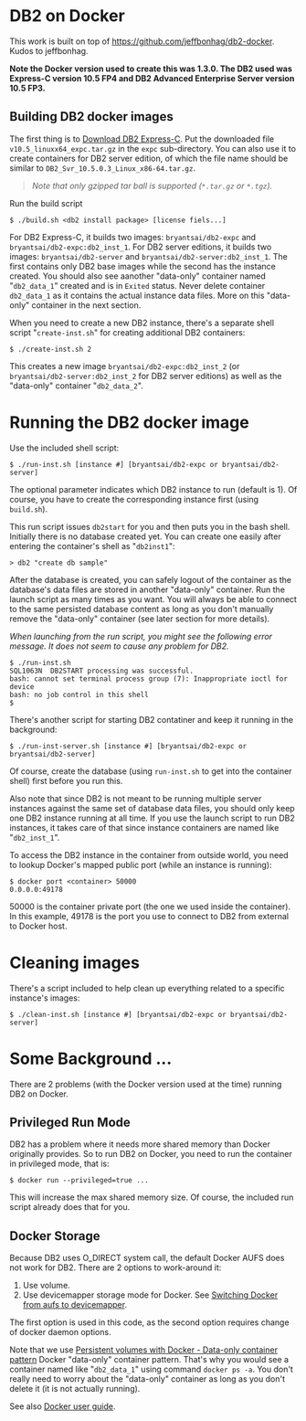 # DB2 on Docker

This work is built on top of https://github.com/jeffbonhag/db2-docker. Kudos to jeffbonhag.

**Note the Docker version used to create this was 1.3.0. The DB2 used was Express-C version 10.5 FP4 and DB2 Advanced Enterprise Server version 10.5 FP3.**

## Building DB2 docker images

The first thing is to [Download DB2 Express-C](http://www.ibm.com/software/data/db2/express-c/download.html). Put the downloaded file `v10.5_linuxx64_expc.tar.gz` in the `expc` sub-directory. You can also use it to create containers for DB2 server edition, of which the file name should be similar to `DB2_Svr_10.5.0.3_Linux_x86-64.tar.gz`.

> *Note that only gzipped tar ball is supported (`*.tar.gz` or `*.tgz`).*

Run the build script

    $ ./build.sh <db2 install package> [license fiels...]

For DB2 Express-C, it builds two images: `bryantsai/db2-expc` and `bryantsai/db2-expc:db2_inst_1`. For DB2 server editions, it builds two images: `bryantsai/db2-server` and `bryantsai/db2-server:db2_inst_1`. The first contains only DB2 base images while the second has the instance created. You should also see aanother "data-only" container named "`db2_data_1`" created and is in `Exited` status. Never delete container `db2_data_1` as it contains the actual instance data files. More on this "data-only" container in the next section.

When you need to create a new DB2 instance, there's a separate shell script "`create-inst.sh`" for creating additional DB2 containers: 

    $ ./create-inst.sh 2

This creates a new image `bryantsai/db2-expc:db2_inst_2` (or `bryantsai/db2-server:db2_inst_2` for DB2 server editions) as well as the "data-only" container "`db2_data_2`".

# Running the DB2 docker image

Use the included shell script:

    $ ./run-inst.sh [instance #] [bryantsai/db2-expc or bryantsai/db2-server]

The optional parameter indicates which DB2 instance to run (default is 1). Of course, you have to create the corresponding instance first (using `build.sh`).

This run script issues `db2start` for you and then puts you in the bash shell. Initially there is no database created yet. You can create one easily after entering the container's shell as "`db2inst1`":

    > db2 "create db sample"

After the database is created, you can safely logout of the container as the database's data files are stored in another "data-only" container. Run the launch script as many times as you want. You will always be able to connect to the same persisted database content as long as you don't manually remove the "data-only" container (see later section for more details).

*When launching from the run script, you might see the following error message. It does not seem to cause any problem for DB2.*

    $ ./run-inst.sh
    SQL1063N  DB2START processing was successful.
    bash: cannot set terminal process group (7): Inappropriate ioctl for device
    bash: no job control in this shell
    $ 

There's another script for starting DB2 contatiner and keep it running in the background:

    $ ./run-inst-server.sh [instance #] [bryantsai/db2-expc or bryantsai/db2-server]

Of course, create the database (using `run-inst.sh` to get into the container shell) first before you run this.

Also note that since DB2 is not meant to be running multiple server instances against the same set of database data files, you should only keep one DB2 instance running at all time. If you use the launch script to run DB2 instances, it takes care of that since instance containers are named like "`db2_inst_1`".

To access the DB2 instance in the container from outside world, you need to lookup Docker's mapped public port (while an instance is running):

    $ docker port <container> 50000
    0.0.0.0:49178

50000 is the container private port (the one we used inside the container). In this example, 49178 is the port you use to connect to DB2 from external to Docker host.

# Cleaning images

There's a script included to help clean up everything related to a specific instance's images:

    $ ./clean-inst.sh [instance #] [bryantsai/db2-expc or bryantsai/db2-server]

# Some Background ...

There are 2 problems (with the Docker version used at the time) running DB2 on Docker.

## Privileged Run Mode

DB2 has a problem where it needs more shared memory than Docker originally provides. So to run DB2 on Docker, you need to run the container in privileged mode, that is:

    $ docker run --privileged=true ...

This will increase the max shared memory size. Of course, the included run script already does that for you.

## Docker Storage

Because DB2 uses O_DIRECT system call, the default Docker AUFS does not work for DB2. There are 2 options to work-around it:

1. Use volume.
2. Use devicemapper storage mode for Docker. See [Switching Docker from aufs to devicemapper](http://muehe.org/posts/switching-docker-from-aufs-to-devicemapper/).

The first option is used in this code, as the second option requires change of docker daemon options.

Note that we use [Persistent volumes with Docker - Data-only container pattern](http://www.tech-d.net/2013/12/16/persistent-volumes-with-docker-container-as-volume-pattern/) Docker "data-only" container pattern. That's why you would see a container named like "`db2_data_1`" using command `docker ps -a`. You don't really need to worry about the "data-only" container as long as you don't delete it (it is not actually running).

See also [Docker user guide](https://docs.docker.com/userguide/dockervolumes/).
